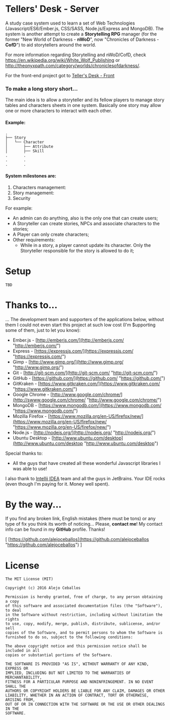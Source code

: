# Tellers' Desk - Server

A study case system used to learn a set of Web Technologies (Javascript/ES6/Ember.js, CSS/SASS, Node.js/Express and MongoDB). The system is another attempt to create a **Storytelling RPG** manager (for the former "New World of Darkness - **nWoD**", now "Chronicles of Darkness - **CofD**") to aid storytellers around the world.

For more information regarding Storytelling and nWoD/CofD, check <https://en.wikipedia.org/wiki/White_Wolf_Publishing> or <http://theonyxpath.com/category/worlds/chroniclesofdarkness/>. 

For the front-end project got to [Teller's Desk - Front](https://github.com/alejoceballos/tellersdesk-front "https://github.com/alejoceballos/tellersdesk-front")

### To make a long story short...

The main idea is to allow a storyteller and its fellow players to manage story tables and characters sheets in one system. Basically one story may allow one or more characters to interact with each other.  

#### Example:
```
.
├── Story
│   └── Character
│       ├── Attribute
│       ├── Skill
.       .
.       .
.       .
```

#### System milestones are:
1. Characters management:
2. Story management:
3. Security

For example:
- An admin can do anything, also is the only one that can create users;
- A Storyteller can create stories, NPCs and associate characters to the stories;
- A Player can only create characters;
- Other requirements:
  - While in a story, a player cannot update its character. Only the Storyteller responsible for the story is allowed to do it;

# Setup
```
TBD
```

# **Thanks to...**
... The development team and supporters of the applications below, without them I could not even start this project at such low cost (I'm $upporting some of them, just to let you know):
+ Ember.js - [http://emberjs.com/](http://emberjs.com/ "http://emberjs.com/")
+ Express - [https://expressjs.com/](https://expressjs.com/ "https://expressjs.com/")
+ Gimp - [http://www.gimp.org/](http://www.gimp.org/ "http://www.gimp.org/")
+ Git - [http://git-scm.com/](http://git-scm.com/ "http://git-scm.com/")
+ GitHub - [https://github.com/](https://github.com/ "https://github.com/")
+ GitKraken - [https://www.gitkraken.com/](https://www.gitkraken.com/ "https://www.gitkraken.com/")
+ Google Chrome - [http://www.google.com/chrome/](http://swww.google.com/chrome/ "http://www.google.com/chrome/")
+ MongoDB - [https://www.mongodb.com/](https://www.mongodb.com/ "https://www.mongodb.com/")
+ Mozilla Firefox - [https://www.mozilla.org/en-US/firefox/new/](https://www.mozilla.org/en-US/firefox/new/ "https://www.mozilla.org/en-US/firefox/new/")
+ Node.js - [http://nodejs.org/](http://nodejs.org/ "http://nodejs.org/")
+ Ubuntu Desktop - [http://www.ubuntu.com/desktop](http://www.ubuntu.com/desktop "http://www.ubuntu.com/desktop")

Special thanks to:
+ All the guys that have created all these wonderful Javascript libraries I was able to use!

I also thank to [Intellij IDEA](https://www.jetbrains.com/idea/ "Intellij IDEA") team and all the guys in JetBrains. Your IDE rocks (even though I'm paying for it. Money well spent).

# By the way...
If you find any broken link, English mistakes (there must be tons) or any type of fix you think its worth of noticing... Please, **contact me**! My contact info can be found in my **GitHub** profile. Thanks!

[ [https://github.com/alejoceballos](https://github.com/alejoceballos "https://github.com/alejoceballos") ]

# **License**
```
The MIT License (MIT)

Copyright (c) 2016 Alejo Ceballos

Permission is hereby granted, free of charge, to any person obtaining a copy
of this software and associated documentation files (the "Software"), to deal
in the Software without restriction, including without limitation the rights
to use, copy, modify, merge, publish, distribute, sublicense, and/or sell
copies of the Software, and to permit persons to whom the Software is
furnished to do so, subject to the following conditions:

The above copyright notice and this permission notice shall be included in all
copies or substantial portions of the Software.

THE SOFTWARE IS PROVIDED "AS IS", WITHOUT WARRANTY OF ANY KIND, EXPRESS OR
IMPLIED, INCLUDING BUT NOT LIMITED TO THE WARRANTIES OF MERCHANTABILITY,
FITNESS FOR A PARTICULAR PURPOSE AND NONINFRINGEMENT. IN NO EVENT SHALL THE
AUTHORS OR COPYRIGHT HOLDERS BE LIABLE FOR ANY CLAIM, DAMAGES OR OTHER
LIABILITY, WHETHER IN AN ACTION OF CONTRACT, TORT OR OTHERWISE, ARISING FROM,
OUT OF OR IN CONNECTION WITH THE SOFTWARE OR THE USE OR OTHER DEALINGS IN THE
SOFTWARE.
```

